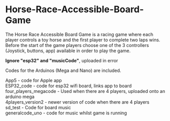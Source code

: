 # Horse-Race-Accessible-Board-Game
The Horse Race Accessible Board Game is a racing game where each player controls a toy horse and the first player to complete two laps wins. Before the start of the game players choose one of the 3 controllers (Joystick, buttons, app) available in order to play the game.

**Ignore "esp32" and "musicCode"**, uploaded in error

Codes for the Arduinos (Mega and Nano) are included.

App5 - code for Apple app <br>
ESP32_code - code for esp32 wifi board, links app to board <br>
four_players_megacode - Used when there are 4 players, uploaded onto an arduino mega <br>
4players_version2 - newer version of code when there are 4 players <br>
sd_test - Code for board music <br>
generalcode_uno - code for music whilst game is running <br>
